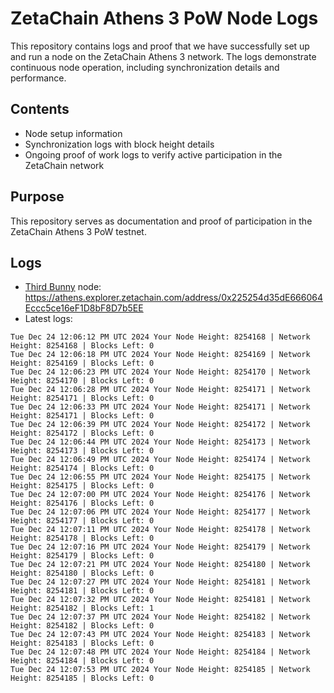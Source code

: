 # ZetaChain Athens 3 PoW Node Logs
This repository contains logs and proof that we have successfully set up and run a node on the ZetaChain Athens 3 network. The logs demonstrate continuous node operation, including synchronization details and performance.

## Contents
- Node setup information
- Synchronization logs with block height details
- Ongoing proof of work logs to verify active participation in the ZetaChain network

## Purpose
This repository serves as documentation and proof of participation in the ZetaChain Athens 3 PoW testnet.

## Logs

- [Third Bunny](https://thirdbunny.xyz/) node: https://athens.explorer.zetachain.com/address/0x225254d35dE666064Eccc5ce16eF1D8bF8D7b5EE
- Latest logs:
```
Tue Dec 24 12:06:12 PM UTC 2024 Your Node Height: 8254168 | Network Height: 8254168 | Blocks Left: 0
Tue Dec 24 12:06:18 PM UTC 2024 Your Node Height: 8254169 | Network Height: 8254169 | Blocks Left: 0
Tue Dec 24 12:06:23 PM UTC 2024 Your Node Height: 8254170 | Network Height: 8254170 | Blocks Left: 0
Tue Dec 24 12:06:28 PM UTC 2024 Your Node Height: 8254171 | Network Height: 8254171 | Blocks Left: 0
Tue Dec 24 12:06:33 PM UTC 2024 Your Node Height: 8254171 | Network Height: 8254171 | Blocks Left: 0
Tue Dec 24 12:06:39 PM UTC 2024 Your Node Height: 8254172 | Network Height: 8254172 | Blocks Left: 0
Tue Dec 24 12:06:44 PM UTC 2024 Your Node Height: 8254173 | Network Height: 8254173 | Blocks Left: 0
Tue Dec 24 12:06:49 PM UTC 2024 Your Node Height: 8254174 | Network Height: 8254174 | Blocks Left: 0
Tue Dec 24 12:06:55 PM UTC 2024 Your Node Height: 8254175 | Network Height: 8254175 | Blocks Left: 0
Tue Dec 24 12:07:00 PM UTC 2024 Your Node Height: 8254176 | Network Height: 8254176 | Blocks Left: 0
Tue Dec 24 12:07:06 PM UTC 2024 Your Node Height: 8254177 | Network Height: 8254177 | Blocks Left: 0
Tue Dec 24 12:07:11 PM UTC 2024 Your Node Height: 8254178 | Network Height: 8254178 | Blocks Left: 0
Tue Dec 24 12:07:16 PM UTC 2024 Your Node Height: 8254179 | Network Height: 8254179 | Blocks Left: 0
Tue Dec 24 12:07:21 PM UTC 2024 Your Node Height: 8254180 | Network Height: 8254180 | Blocks Left: 0
Tue Dec 24 12:07:27 PM UTC 2024 Your Node Height: 8254181 | Network Height: 8254181 | Blocks Left: 0
Tue Dec 24 12:07:32 PM UTC 2024 Your Node Height: 8254181 | Network Height: 8254182 | Blocks Left: 1
Tue Dec 24 12:07:37 PM UTC 2024 Your Node Height: 8254182 | Network Height: 8254182 | Blocks Left: 0
Tue Dec 24 12:07:43 PM UTC 2024 Your Node Height: 8254183 | Network Height: 8254183 | Blocks Left: 0
Tue Dec 24 12:07:48 PM UTC 2024 Your Node Height: 8254184 | Network Height: 8254184 | Blocks Left: 0
Tue Dec 24 12:07:53 PM UTC 2024 Your Node Height: 8254185 | Network Height: 8254185 | Blocks Left: 0
```
